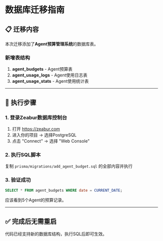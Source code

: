 # 数据库迁移指南

## 📋 迁移内容

本次迁移添加了**Agent预算管理系统**的数据库表。

### 新增表结构

1. **agent_budgets** - Agent预算表
2. **agent_usage_logs** - Agent使用日志表
3. **agent_usage_stats** - Agent使用统计表

---

## 🚀 执行步骤

### 1. 登录Zeabur数据库控制台

1. 打开 https://zeabur.com
2. 进入你的项目 → 选择PostgreSQL
3. 点击 "Connect" → 选择 "Web Console"

### 2. 执行SQL脚本

复制 `prisma/migrations/add_agent_budget.sql` 的全部内容并执行

### 3. 验证成功

```sql
SELECT * FROM agent_budgets WHERE date = CURRENT_DATE;
```

应该看到5个Agent的预算记录。

---

## ✅ 完成后无需重启

代码已经支持新的数据库结构，执行SQL后即可生效。

